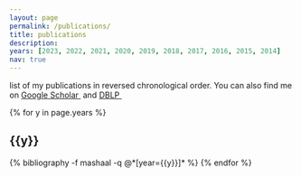 ```yaml
---
layout: page
permalink: /publications/
title: publications
description:
years: [2023, 2022, 2021, 2020, 2019, 2018, 2017, 2016, 2015, 2014]
nav: true
---
```

<p class="desc">
list of my publications in reversed chronological order. You can also find me on 
  <a href="https://scholar.google.com/citations?user={{ site.scholar_userid }}" target="_blank" title="Google Scholar">Google Scholar&nbsp;<i class="ai ai-google-scholar" style="display:inline"></i></a> 
and 
  <a href="{{ site.dblp_url }}" target="_blank" title="DBLP">DBLP&nbsp;<i class="ai ai-dblp" style="display:inline"></i></a>
</p>

<div class="publications">

{% for y in page.years %}
  <h2 class="year">{{y}}</h2>
  {% bibliography -f mashaal -q @*[year={{y}}]* %}
{% endfor %}

</div>
